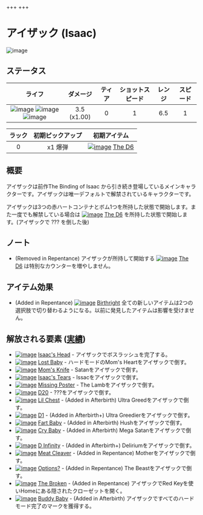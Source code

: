 +++
+++


 # アイザック (Isaac) 
 ![image](/image/characters/Isaac.png) 


ステータス
-------

|ライフ|ダメージ|ティア|ショットスピード|レンジ|スピード|
|:----:|:--:|:--:|:--:|:--:|:--:|
|![image](/image/characters/r-heart.png) ![image](/image/characters/r-heart.png) ![image](/image/characters/r-heart.png)|3.5 (x1.00)|0|1|6.5|1|0|

|ラック|初期ピックアップ|初期アイテム|
|:--:|:--:|:--:|
|0|x1 爆弾|[![image](/image/The_D6.png)](/wiki/The_D6 "The D6") [The D6](/wiki/The_D6 "The D6")|


概要
-------

アイザックは前作The Binding of Isaac から引き続き登場しているメインキャラクターです。アイザックは唯一デフォルトで解禁されているキャラクターです。

アイザックは3つの赤ハートコンテナとボム1つを所持した状態で開始します。また一度でも解禁している場合は [![image](/image/The_D6.png)](/wiki/The_D6 "The D6") [The D6](/wiki/The_D6 "The D6") を所持した状態で開始します。(アイザックで ??? を倒した後)


ノート
-------

* (Removed in Repentance) アイザックが所持して開始する [![image](/image/The_D6.png)](/wiki/The_D6 "The D6") [The D6](/wiki/The_D6 "The D6") は特別なカウンターを増やしません。

アイテム効果
-------------------


* (Added in Repentance) [![image](/image/Birthright.png)](/wiki/Birthright "Birthright") [Birthright](/wiki/Birthright "Birthright") 全ての新しいアイテムは2つの選択肢で切り替わるようになる。以前に発見したアイテムは影響を受けません。


解放される要素 ([実績](/wiki/Achievements "Achievements"))
--------------------------------------------------------------

* [![image](/image/achievements/Isaac%27s_Head.png)](/wiki/Isaac%27s_Head "Isaac's Head") [Isaac's Head](/wiki/Isaac%27s_Head "Isaac's Head") - アイザックでボスラッシュを完了する。
* [![image](/image/achievements/Lost_Baby.png)](/wiki/Lost_Baby "Lost Baby") [Lost Baby](/wiki/Lost_Baby "Lost Baby") - ハードモードのMom's Heartをアイザックで倒す。
* [![image](/image/achievements/Mom%27s_Knife.png)](/wiki/Mom%27s_Knife "Mom's Knife") [Mom's Knife](/wiki/Mom%27s_Knife "Mom's Knife") - Satanをアイザックで倒す。
* [![image](/image/achievements/Isaac%27s_Tears.png)](/wiki/Isaac%27s_Tears "Isaac's Tears") [Isaac's Tears](/wiki/Isaac%27s_Tears "Isaac's Tears") - Issacをアイザックで倒す。
* [![image](/image/achievements/Missing_Poster.png)](/wiki/Missing_Poster "Missing Poster") [Missing Poster](/wiki/Missing_Poster "Missing Poster") - The Lambをアイザックで倒す。
* [![image](/image/achievements/D20.png)](/wiki/D20 "D20") [D20](/wiki/D20 "D20") - ???をアイザックで倒す。
* [![image](/image/achievements/Lil%27_Chest.png)](/wiki/Lil_Chest "Lil Chest") [Lil Chest](/wiki/Lil_Chest "Lil Chest") - (Added in Afterbirth) Ultra Greedをアイザックで倒す。
* [![image](/image/achievements/D1.png)](/wiki/D1 "D1") [D1](/wiki/D1 "D1") - (Added in Afterbirth+) Ultra Greedierをアイザックで倒す。
* [![image](/image/achievements/Fart_Baby.png)](/wiki/Fart_Baby "Fart Baby") [Fart Baby](/wiki/Fart_Baby "Fart Baby") - (Added in Afterbirth) Hushをアイザックで倒す。
* [![image](/image/achievements/Cry_Baby.png)](/wiki/Cry_Baby "Cry Baby") [Cry Baby](/wiki/Cry_Baby "Cry Baby") - (Added in Afterbirth) Mega Satanをアイザックで倒す。
* [![image](/image/achievements/D_Infinity.png)](/wiki/D_Infinity "D Infinity") [D Infinity](/wiki/D_Infinity "D Infinity") - (Added in Afterbirth+) Deliriumをアイザックで倒す。
* [![image](/image/achievements/Meat_Cleaver.png)](/wiki/Meat_Cleaver "Meat Cleaver") [Meat Cleaver](/wiki/Meat_Cleaver "Meat Cleaver") - (Added in Repentance) Motherをアイザックで倒す。
* [![image](/image/achievements/Options%3F.png)](/wiki/Options%3F "Options?") [Options?](/wiki/Options%3F "Options?") - (Added in Repentance) The Beastをアイザックで倒す。
* [![image](/image/achievements/The_Broken.png)](/characters/isaac_b "The Broken") [The Broken](/characters/isaac_b "The Broken") - (Added in Repentance) アイザックでRed Keyを使いHomeにある隠されたクローゼットを開く。
* [![image](/image/achievements/Buddy_Baby.png)](/babys "Buddy Baby") [Buddy Baby](/babys "Buddy Baby") - (Added in Afterbirth) アイザックですべてのハードモード完了のマークを獲得する。
